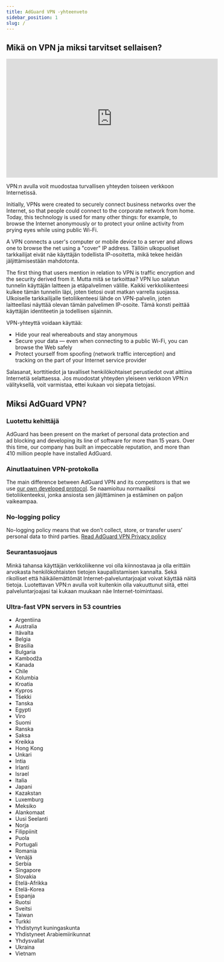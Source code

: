 ```yaml
---
title: AdGuard VPN -yhteenveto
sidebar_position: 1
slug: /
---
```


## Mikä on VPN ja miksi tarvitset sellaisen?

<iframe width="560" height="315" class="youtube-video" src="https://www.youtube-nocookie.com/embed/7149L3xPmSE" title="YouTube video player" frameborder="0" allow="accelerometer; autoplay; clipboard-write; encrypted-media; gyroscope; picture-in-picture" allowfullscreen></iframe>

VPN:n avulla voit muodostaa turvallisen yhteyden toiseen verkkoon Internetissä.

Initially, VPNs were created to securely connect business networks over the Internet, so that people could connect to the corporate network from home. Today, this technology is used for many other things: for example, to browse the Internet anonymously or to protect your online activity from prying eyes while using public Wi-Fi.

A VPN connects a user's computer or mobile device to a server and allows one to browse the net using a "cover" IP address. Tällöin ulkopuoliset tarkkailijat eivät näe käyttäjän todellista IP-osoitetta, mikä tekee heidän jäljittämisestään mahdotonta.

The first thing that users mention in relation to VPN is traffic encryption and the security derived from it. Mutta mitä se tarkoittaa? VPN luo salatun tunnelin käyttäjän laitteen ja etäpalvelimen välille. Kaikki verkkoliikenteesi kulkee tämän tunnelin läpi, joten tietosi ovat matkan varrella suojassa. Ulkoiselle tarkkailijalle tietoliikenteesi lähde on VPN-palvelin, joten laitteellasi näyttää olevan tämän palvelimen IP-osoite. Tämä konsti peittää käyttäjän identiteetin ja todellisen sijainnin.

VPN-yhteyttä voidaan käyttää:

- Hide your real whereabouts and stay anonymous
- Secure your data — even when connecting to a public Wi-Fi, you can browse the Web safely
- Protect yourself from spoofing (network traffic interception) and tracking on the part of your Internet service provider

Salasanat, korttitiedot ja tavalliset henkilökohtaiset perustiedot ovat alttiina Internetiä selattaessa. Jos muodostat yhteyden yleiseen verkkoon VPN:n välityksellä, voit varmistaa, ettei kukaan voi siepata tietojasi.

## Miksi AdGuard VPN?

### Luotettu kehittäjä

AdGuard has been present on the market of personal data protection and ad blocking and developing its line of software for more than 15 years. Over this time, our company has built an impeccable reputation, and more than 410 million people have installed AdGuard.

### Ainutlaatuinen VPN-protokolla

The main difference between AdGuard VPN and its competitors is that we use [our own developed protocol](/general/adguard-vpn-protocol). Se naamioituu normaaliksi tietoliikenteeksi, jonka ansiosta sen jäljittäminen ja estäminen on paljon vaikeampaa.

### No-logging policy

No-logging policy means that we don’t collect, store, or transfer users’ personal data to third parties. [Read AdGuard VPN Privacy policy](https://adguard-vpn.com/privacy.html)

### Seurantasuojaus

Minkä tahansa käyttäjän verkkoliikenne voi olla kiinnostavaa ja olla erittäin arvokasta henkilökohtaisten tietojen kaupallistamisen kannalta. Sekä rikolliset että häikäilemättömät Internet-palveluntarjoajat voivat käyttää näitä tietoja. Luotettavan VPN:n avulla voit kuitenkin olla vakuuttunut siitä, ettei palveluntarjoajasi tai kukaan muukaan näe Internet-toimintaasi.

### Ultra-fast VPN servers in 53 countries

- Argentiina
- Australia
- Itävalta
- Belgia
- Brasilia
- Bulgaria
- Kambodža
- Kanada
- Chile
- Kolumbia
- Kroatia
- Kypros
- Tšekki
- Tanska
- Egypti
- Viro
- Suomi
- Ranska
- Saksa
- Kreikka
- Hong Kong
- Unkari
- Intia
- Irlanti
- Israel
- Italia
- Japani
- Kazakstan
- Luxemburg
- Meksiko
- Alankomaat
- Uusi Seelanti
- Norja
- Filippiinit
- Puola
- Portugali
- Romania
- Venäjä
- Serbia
- Singapore
- Slovakia
- Etelä-Afrikka
- Etelä-Korea
- Espanja
- Ruotsi
- Sveitsi
- Taiwan
- Turkki
- Yhdistynyt kuningaskunta
- Yhdistyneet Arabiemiirikunnat
- Yhdysvallat
- Ukraina
- Vietnam

